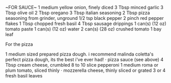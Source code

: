 ~FOR SAUCE~
1 medium
yellow onion, finely diced
3 Tbsp
minced garlic
3 Tbsp
olive oil
2 Tbsp
oregano
3 Tbsp
italian seasoning
2 Tbsp
pizza seasoning from grinder, unground
1/2 tsp
black pepper
2 pinch
red pepper flakes
1 Tbsp
chopped fresh basil
4 Tbsp
sausage drippings
1 can(s)
(12 oz) tomato paste
1 can(s)
(12 oz) water
2 can(s)
(28 oz) crushed tomato
1
bay leaf

For the pizza

1 medium
sized prepared pizza dough. i recommend malinda coletta's perfect pizza dough, its the best i've ever had!
·
pizza sauce (see above)
4 Tbsp
cream cheese, crumbled
8 to 10 slice
pepperoni
1 medium
roma or plum tomato, sliced thinly
·
mozzerella cheese, thinly sliced or grated
3 or 4
fresh basil leaves